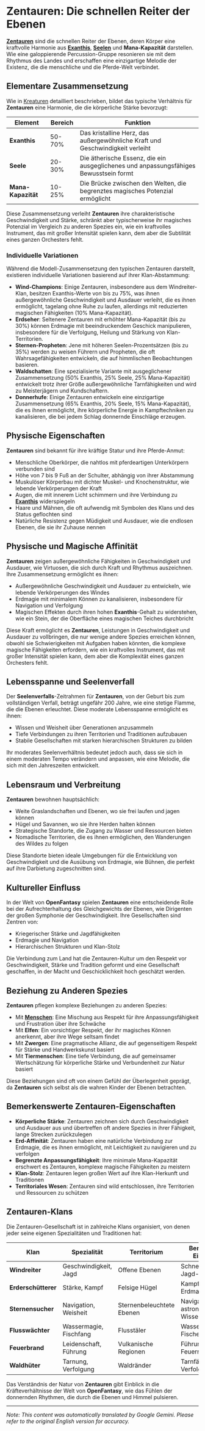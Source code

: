 # **Zentauren**: Die schnellen Reiter der Ebenen

[**Zentauren**](/codex/Creatures/Centaurs.md) sind die schnellen Reiter der Ebenen, deren Körper eine kraftvolle Harmonie aus [**Exanthis**](/codex/Basic/Exanthis.md), [**Seelen**](/codex/Basic/Soul.md) und **Mana-Kapazität** darstellen. Wie eine galoppierende Percussion-Gruppe resonieren sie mit dem Rhythmus des Landes und erschaffen eine einzigartige Melodie der Existenz, die die menschliche und die Pferde-Welt verbindet.

## Elementare Zusammensetzung

Wie in [Kreaturen](/codex/Creatures/Creatures.md) detailliert beschrieben, bildet das typische Verhältnis für **Zentauren** eine Harmonie, die die körperliche Stärke bevorzugt:

| Element | Bereich | Funktion |
|---------|------------|----------|
| **Exanthis** | 50-70% | Das kristalline Herz, das außergewöhnliche Kraft und Geschwindigkeit verleiht |
| **Seele** | 20-30% | Die ätherische Essenz, die ein ausgeglichenes und anpassungsfähiges Bewusstsein formt |
| **Mana-Kapazität** | 10-25% | Die Brücke zwischen den Welten, die begrenztes magisches Potenzial ermöglicht |

Diese Zusammensetzung verleiht **Zentauren** ihre charakteristische Geschwindigkeit und Stärke, schränkt aber typischerweise ihr magisches Potenzial im Vergleich zu anderen Spezies ein, wie ein kraftvolles Instrument, das mit großer Intensität spielen kann, dem aber die Subtilität eines ganzen Orchesters fehlt.

### Individuelle Variationen

Während die Modell-Zusammensetzung den typischen Zentauren darstellt, existieren individuelle Variationen basierend auf ihrer Klan-Abstammung:

- **Wind-Champions**: Einige Zentauren, insbesondere aus dem Windreiter-Klan, besitzen Exanthis-Werte von bis zu 75%, was ihnen außergewöhnliche Geschwindigkeit und Ausdauer verleiht, die es ihnen ermöglicht, tagelang ohne Ruhe zu laufen, allerdings mit reduzierten magischen Fähigkeiten (10% Mana-Kapazität).
- **Erdseher**: Seltenere Zentauren mit erhöhter Mana-Kapazität (bis zu 30%) können Erdmagie mit beeindruckendem Geschick manipulieren, insbesondere für die Verfolgung, Heilung und Stärkung von Klan-Territorien.
- **Sternen-Propheten**: Jene mit höheren Seelen-Prozentsätzen (bis zu 35%) werden zu weisen Führern und Propheten, die oft Wahrsagefähigkeiten entwickeln, die auf himmlischen Beobachtungen basieren.
- **Waldschatten**: Eine spezialisierte Variante mit ausgeglichener Zusammensetzung (50% Exanthis, 25% Seele, 25% Mana-Kapazität) entwickelt trotz ihrer Größe außergewöhnliche Tarnfähigkeiten und wird zu Meisterjägern und Kundschaftern.
- **Donnerhufe**: Einige Zentauren entwickeln eine einzigartige Zusammensetzung (65% Exanthis, 20% Seele, 15% Mana-Kapazität), die es ihnen ermöglicht, ihre körperliche Energie in Kampftechniken zu kanalisieren, die bei jedem Schlag donnernde Einschläge erzeugen.

## Physische Eigenschaften

**Zentauren** sind bekannt für ihre kräftige Statur und ihre Pferde-Anmut:
- Menschliche Oberkörper, die nahtlos mit pferdeartigen Unterkörpern verbunden sind
- Höhe von 7 bis 9 Fuß an der Schulter, abhängig von ihrer Abstammung
- Muskulöser Körperbau mit dichter Muskel- und Knochenstruktur, wie lebende Verkörperungen der Kraft
- Augen, die mit innerem Licht schimmern und ihre Verbindung zu [**Exanthis**](/codex/Basic/Exanthis.md) widerspiegeln
- Haare und Mähnen, die oft aufwendig mit Symbolen des Klans und des Status geflochten sind
- Natürliche Resistenz gegen Müdigkeit und Ausdauer, wie die endlosen Ebenen, die sie ihr Zuhause nennen

## Physische und Magische Affinität

**Zentauren** zeigen außergewöhnliche Fähigkeiten in Geschwindigkeit und Ausdauer, wie Virtuosen, die sich durch Kraft und Rhythmus auszeichnen. Ihre Zusammensetzung ermöglicht es ihnen:
- Außergewöhnliche Geschwindigkeit und Ausdauer zu entwickeln, wie lebende Verkörperungen des Windes
- Erdmagie mit minimalem Können zu kanalisieren, insbesondere für Navigation und Verfolgung
- Magischen Effekten durch ihren hohen **Exanthis**-Gehalt zu widerstehen, wie ein Stein, der die Oberfläche eines magischen Teiches durchbricht

Diese Kraft ermöglicht es **Zentauren**, Leistungen in Geschwindigkeit und Ausdauer zu vollbringen, die nur wenige andere Spezies erreichen können, obwohl sie Schwierigkeiten mit Aufgaben haben könnten, die komplexe magische Fähigkeiten erfordern, wie ein kraftvolles Instrument, das mit großer Intensität spielen kann, dem aber die Komplexität eines ganzen Orchesters fehlt.

## Lebensspanne und Seelenverfall

Der **Seelenverfalls**-Zeitrahmen für **Zentauren**, von der Geburt bis zum vollständigen Verfall, beträgt ungefähr 200 Jahre, wie eine stetige Flamme, die die Ebenen erleuchtet. Diese moderate Lebensspanne ermöglicht es ihnen:
- Wissen und Weisheit über Generationen anzusammeln
- Tiefe Verbindungen zu ihren Territorien und Traditionen aufzubauen
- Stabile Gesellschaften mit starken hierarchischen Strukturen zu bilden

Ihr moderates Seelenverhältnis bedeutet jedoch auch, dass sie sich in einem moderaten Tempo verändern und anpassen, wie eine Melodie, die sich mit den Jahreszeiten entwickelt.

## Lebensraum und Verbreitung

**Zentauren** bewohnen hauptsächlich:
- Weite Graslandschaften und Ebenen, wo sie frei laufen und jagen können
- Hügel und Savannen, wo sie ihre Herden halten können
- Strategische Standorte, die Zugang zu Wasser und Ressourcen bieten
- Nomadische Territorien, die es ihnen ermöglichen, den Wanderungen des Wildes zu folgen

Diese Standorte bieten ideale Umgebungen für die Entwicklung von Geschwindigkeit und die Ausübung von Erdmagie, wie Bühnen, die perfekt auf ihre Darbietung zugeschnitten sind.

## Kultureller Einfluss

In der Welt von **OpenFantasy** spielen **Zentauren** eine entscheidende Rolle bei der Aufrechterhaltung des Gleichgewichts der Ebenen, wie Dirigenten der großen Symphonie der Geschwindigkeit. Ihre Gesellschaften sind Zentren von:
- Kriegerischer Stärke und Jagdfähigkeiten
- Erdmagie und Navigation
- Hierarchischen Strukturen und Klan-Stolz

Die Verbindung zum Land hat die Zentauren-Kultur um den Respekt vor Geschwindigkeit, Stärke und Tradition geformt und eine Gesellschaft geschaffen, in der Macht und Geschicklichkeit hoch geschätzt werden.

## Beziehung zu Anderen Spezies

**Zentauren** pflegen komplexe Beziehungen zu anderen Spezies:
- Mit [**Menschen**](/codex/Creatures/Human.md): Eine Mischung aus Respekt für ihre Anpassungsfähigkeit und Frustration über ihre Schwäche
- Mit **Elfen**: Ein vorsichtiger Respekt, der ihr magisches Können anerkennt, aber ihre Wege seltsam findet
- Mit **Zwergen**: Eine pragmatische Allianz, die auf gegenseitigem Respekt für Stärke und Handwerkskunst basiert
- Mit **Tiermenschen**: Eine tiefe Verbindung, die auf gemeinsamer Wertschätzung für körperliche Stärke und Verbundenheit zur Natur basiert

Diese Beziehungen sind oft von einem Gefühl der Überlegenheit geprägt, da **Zentauren** sich selbst als die wahren Kinder der Ebenen betrachten.

## Bemerkenswerte Zentauren-Eigenschaften

- **Körperliche Stärke**: Zentauren zeichnen sich durch Geschwindigkeit und Ausdauer aus und übertreffen oft andere Spezies in ihrer Fähigkeit, lange Strecken zurückzulegen
- **Erd-Affinität**: Zentauren haben eine natürliche Verbindung zur Erdmagie, die es ihnen ermöglicht, mit Leichtigkeit zu navigieren und zu verfolgen
- **Begrenzte Anpassungsfähigkeit**: Ihre minimale Mana-Kapazität erschwert es Zentauren, komplexe magische Fähigkeiten zu meistern
- **Klan-Stolz**: Zentauren legen großen Wert auf ihre Klan-Herkunft und Traditionen
- **Territoriales Wesen**: Zentauren sind wild entschlossen, ihre Territorien und Ressourcen zu schützen

## Zentauren-Klans

Die Zentauren-Gesellschaft ist in zahlreiche Klans organisiert, von denen jeder seine eigenen Spezialitäten und Traditionen hat:

| Klan | Spezialität | Territorium | Bemerkenswerte Eigenschaften |
|---------|---------------|---------|-------------------|
| **Windreiter** | Geschwindigkeit, Jagd | Offene Ebenen | Schnelles Handeln, Jagd-Meisterschaft |
| **Erderschütterer** | Stärke, Kampf | Felsige Hügel | Kampffähigkeiten, Erdmanipulation |
| **Sternensucher** | Navigation, Weisheit | Sternenbeleuchtete Ebenen | Navigationsfähigkeiten, astronomisches Wissen |
| **Flusswächter** | Wassermagie, Fischfang | Flusstäler | Wassermagie, Fischexpertise |
| **Feuerbrand** | Leidenschaft, Führung | Vulkanische Regionen | Führungsfähigkeiten, Feuerresistenz |
| **Waldhüter** | Tarnung, Verfolgung | Waldränder | Tarnfähigkeiten, Verfolgungsexpertise |

Das Verständnis der Natur von **Zentauren** gibt Einblick in die Kräfteverhältnisse der Welt von **OpenFantasy**, wie das Fühlen der donnernden Rhythmen, die durch die Ebenen und Himmel pulsieren.


---
_Note: This content was automatically translated by Google Gemini. Please refer to the original English version for accuracy._